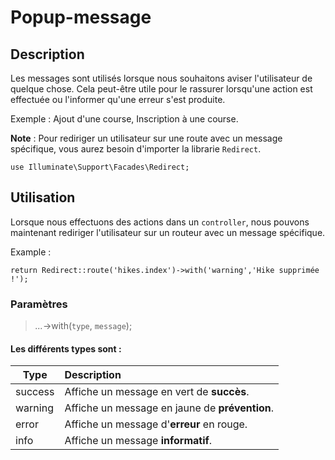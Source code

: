 # Popup-message 

## Description

Les messages sont utilisés lorsque nous souhaitons aviser l'utilisateur de quelque chose. 
Cela peut-être utile pour le rassurer lorsqu'une action est effectuée ou l'informer qu'une erreur s'est produite.

Exemple : Ajout d'une course, Inscription à une course. 

**Note** : Pour rediriger un utilisateur sur une route avec un message spécifique, vous aurez besoin d'importer la librarie `Redirect`.

```
use Illuminate\Support\Facades\Redirect;
```
## Utilisation
Lorsque nous effectuons des actions dans un ``controller``, nous pouvons maintenant rediriger l'utilisateur sur un routeur avec un message spécifique.

Example :
```
return Redirect::route('hikes.index')->with('warning','Hike supprimée !');
```

### Paramètres
> *...*->with(``type``, ``message``);

#### Les différents types sont :

| Type        | Description     |
| ------------- |:-------------| 
| success     | Affiche un message en vert de **succès**. | 
| warning | Affiche un message en jaune de **prévention**.      |  
| error      | Affiche un message d'**erreur** en rouge.    | 
| info | Affiche un message **informatif**.      |  